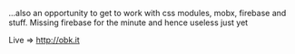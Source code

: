 ...also an opportunity to get to work with css modules, mobx, firebase and stuff.
Missing firebase for the minute and hence useless just yet

Live => http://obk.it